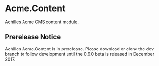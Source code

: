 # Acme.Content
Achilles Acme CMS content module.

## Prerelease Notice
Achilles Acme.Content is in prerelease. Please download or clone the dev branch to follow development until the 0.9.0 beta is released
in December 2017. 
